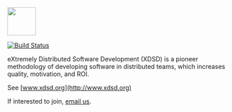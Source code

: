 <img src="http://www.xdsd.org/logo.svg" width="64px" height="64px" />

[![Build Status](https://travis-ci.org/teamed/xdsd.svg)](https://travis-ci.org/teamed/xdsd)

eXtremely Distributed Software Development (XDSD) is a
pioneer methodology of developing software in distributed
teams, which increases quality, motivation, and ROI.

See [www.xdsd.org](http://www.xdsd.org)

If interested to join, [email us](mailto:team@xdsd.org).
